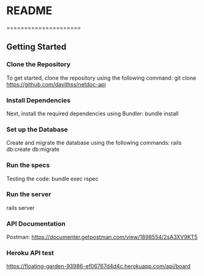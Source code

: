# README
=====================

## Getting Started

### Clone the Repository

To get started, clone the repository using the following command: git clone https://github.com/davithss/netdoc-api

### Install Dependencies

Next, install the required dependencies using Bundler: bundle install

### Set up the Database

Create and migrate the database using the following commands: rails db:create db:migrate

### Run the specs

Testing the code: bundle exec rspec

### Run the server
rails server

### API Documentation
Postman: https://documenter.getpostman.com/view/1898554/2sA3XV9KT5

### Heroku API test
https://floating-garden-93986-ef06767d4d4c.herokuapp.com/api/board